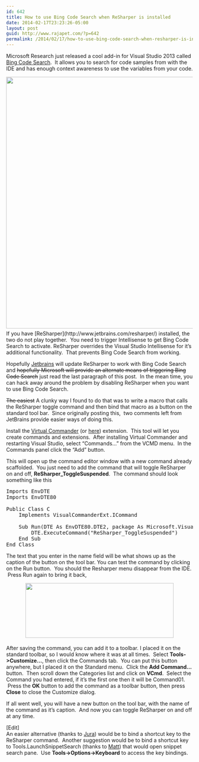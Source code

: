 ```yaml
---
id: 642
title: How to use Bing Code Search when ReSharper is installed
date: 2014-02-17T23:23:26-05:00
layout: post
guid: http://www.rajapet.com/?p=642
permalink: /2014/02/17/how-to-use-bing-code-search-when-resharper-is-installed/
---
```

Microsoft Research just released a cool add-in for Visual Studio 2013 called [Bing Code Search](http://visualstudiogallery.msdn.microsoft.com/a1166718-a2d9-4a48-a5fd-504ff4ad1b65 "Bing Code Search").  It allows you to search for code samples from with the IDE and has enough context awareness to use the variables from your code.

<img style="margin: 0px 5px 5px 0px; float: left; cursor: pointer;" onclick="window.open('https://i2.wp.com/www.rajapet.net/photos/i-t9QMwkL/0/O/i-t9QMwkL.png?resize=680%2C442', 'pop', 'toolbar=0, location=0, directories=0, status=0, menubar=0, scrollbars=0, copyhistory=0, resizable=1, width=680 , height=442 , left=0, top=0'); if((navigator.appName=='Microsoft Internet Explorer' && navigator.appVersion.substring(0,3)=='4.0')==false) pop.focus();" alt="" src="https://i2.wp.com/www.rajapet.net/photos/i-t9QMwkL/0/O/i-t9QMwkL.png?resize=680%2C442" width="680"  />  
If you have [ReSharper](http://www.jetbrains.com/resharper/) installed, the two do not play together.  You need to trigger Intellisense to get Bing Code Search to activate. ReSharper overrides the Visual Studio Intellisense for it&#8217;s additional functionality.  That prevents Bing Code Search from working.

Hopefully [Jetbrains](http://www.jetbrains.com/) will update ReSharper to work with Bing Code Search and <del>hopefully Microsoft will provide an alternate means of triggering Bing Code Search</del> just read the last paragraph of this post.  In the mean time, you can hack away around the problem by disabling ReSharper when you want to use Bing Code Search.

<del>The easiest</del> A clunky way I found to do that was to write a macro that calls the ReSharper toggle command and then bind that macro as a button on the standard tool bar.  Since originally posting this,  two comments left from JetBrains provide easier ways of doing this.

Install the [Virtual Commander](http://visualstudiogallery.msdn.microsoft.com/deda8ac1-75e6-4068-89ab-b607cee38f2d) (or [here](http://vlasovstudio.com/visual-commander/)) extension.  This tool will let you create commands and extensions.  After installing Virtual Commander and restarting Visual Studio, select &#8220;Commands&#8230;&#8221; from the VCMD menu.  In the Commands panel click the &#8220;Add&#8221; button.

This will open up the command editor window with a new command already scaffolded.  You just need to add the command that will toggle ReSharper on and off, **ReSharper_ToggleSuspended**.  The command should look something like this

<pre class="brush: vb.net">Imports EnvDTE
Imports EnvDTE80

Public Class C
    Implements VisualCommanderExt.ICommand

    Sub Run(DTE As EnvDTE80.DTE2, package As Microsoft.VisualStudio.Shell.Package) Implements VisualCommanderExt.ICommand.Run
        DTE.ExecuteCommand("ReSharper_ToggleSuspended")
    End Sub
End Class</pre>

The text that you enter in the name field will be what shows up as the caption of the button on the tool bar. You can test the command by clicking on the Run button.  You should the Resharper menu disappear from the IDE.  Press Run again to bring it back,

<p style="text-align: center;">
  <a href="https://i2.wp.com/www.rajapet.net/photos/i-9XSq458/0/O/i-9XSq458.png"><img loading="lazy" class="aligncenter" style="margin-top: 0px; margin-bottom: 5px;" alt="" src="https://i1.wp.com/www.rajapet.net/photos/i-9XSq458/0/S/i-9XSq458-S.png?resize=400%2C148" width="400" height="148"  /></a>
</p>

After saving the command, you can add it to a toolbar. I placed it on the standard toolbar, so I would know where it was at all times.  Select **Tools->Customize&#8230;**, then click the Commands tab.  You can put this button anywhere, but I placed it on the Standard menu.  Click the **Add Command&#8230;** button.  Then scroll down the Categories list and click on **VCmd**.  Select the Command you had entered, if it&#8217;s the first one then it will be Command01.  Press the **OK** button to add the command as a toolbar button, then press **Close** to close the Customize dialog.

If all went well, you will have a new button on the tool bar, with the name of the command as it&#8217;s caption.  And now you can toggle ReSharper on and off at any time.

[Edit]  
An easier alternative (thanks to [Jura](https://twitter.com/gorohoroh)) would be to bind a shortcut key to the ReSharper command.  Another suggestion would be to bind a shortcut key to Tools.LaunchSnippetSearch (thanks to [Matt](http://twitter.com/citizenmatt)) that would open snippet search pane.  Use **Tools->Options->Keyboard** to access the key bindings.
